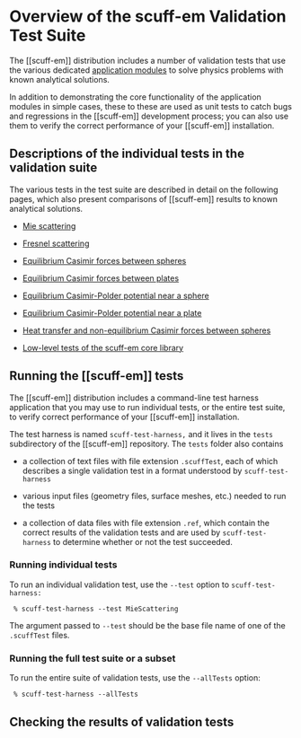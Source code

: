 # Overview of the <span class="SC">scuff-em</span> Validation Test Suite

The [[scuff-em]] distribution includes a number of validation tests
that use the various dedicated
[application modules][Applications]
to solve physics problems with known analytical solutions.

In addition to demonstrating the core functionality of
the application modules in simple cases,
these to 
these are used as unit tests to catch bugs and regressions
in the [[scuff-em]] development process; you can
also use them to verify the correct performance of your 
[[scuff-em]] installation.

## Descriptions of the individual tests in the validation suite

The various tests in the test suite are described in detail
on the following pages, which also present comparisons
of [[scuff-em]] results to known analytical solutions.

* [Mie scattering](MieScattering/MieScattering.md)
* [Fresnel scattering](FresnelScattering/FresnelScattering.md)
* [Equilibrium Casimir forces between spheres](CasimirSpheres/CasimirSpheres.md)

* [Equilibrium Casimir forces between plates](CasimirPlates/CasimirPlates.md)
* [Equilibrium Casimir-Polder potential near a sphere](CPSphere/CPSphere.md)
* [Equilibrium Casimir-Polder potential near a plate](CPPlate/CPPlate.md)
* [Heat transfer and non-equilibrium Casimir forces between spheres](NEQSpheres/NEQSpheres.md)
* [Low-level tests of the <span class="CodeName">scuff-em</span> core library](libscuff/libscuff.md)

## Running the [[scuff-em]] tests

The [[scuff-em]] distribution includes a command-line test harness
application that you may use to run individual tests, or the entire
test suite, to verify correct performance of your [[scuff-em]]
installation.

The test harness is named ``scuff-test-harness,`` and it lives
in the `tests` subdirectory of the [[scuff-em]] repository.
The `tests` folder also contains

* a collection of text files with file extension `.scuffTest`,
  each of which describes a single validation test in a format
  understood by `scuff-test-harness`

* various input files (geometry files, surface meshes, etc.) 
  needed to run the tests

* a collection of data files with file extension `.ref`,
  which contain the correct results of the validation tests
  and are used by `scuff-test-harness` to determine whether 
  or not the test succeeded.

### Running individual tests

To run an individual validation test, use the `--test` option
to `scuff-test-harness:`

```
 % scuff-test-harness --test MieScattering
```

The argument passed to `--test` should be the base
file name of one of the `.scuffTest` files.

### Running the full test suite or a subset

To run the entire suite of validation tests, use the `--allTests`
option:

```
 % scuff-test-harness --allTests
```

## Checking the results of validation tests
 
[Applications]:        ../reference/TopLevel.md#AvailableApplications
